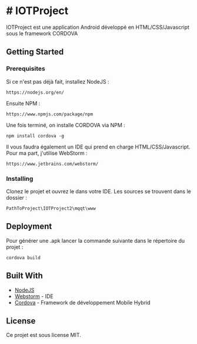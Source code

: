 # # IOTProject

IOTProject est une application Android développé en HTML/CSS/Javascript sous le framework CORDOVA 
## Getting Started


### Prerequisites

Si ce n'est pas déjà fait, installez NodeJS :

```
https://nodejs.org/en/
```

Ensuite NPM :
```
https://www.npmjs.com/package/npm
```

Une fois terminé, on installe CORDOVA via NPM :
```
npm install cordova -g
```

Il vous faudra également un IDE qui prend en charge HTML/CSS/Javascript.
Pour ma part, j'utilise WebStorm :
```
https://www.jetbrains.com/webstorm/
```

### Installing

Clonez le projet et ouvrez le dans votre IDE.
Les sources se trouvent dans le dossier :
```
PathToProject\IOTProject2\mqqt\www
```

## Deployment

Pour générer une .apk lancer la commande suivante dans le répertoire du projet :
```
cordova build
```

## Built With

* [NodeJS](https://nodejs.org/en/) 
* [Webstorm](https://www.jetbrains.com/webstorm/) - IDE
* [Cordova](https://cordova.apache.org/) - Framework de développement Mobile Hybrid


## License

Ce projet est sous license MIT.
